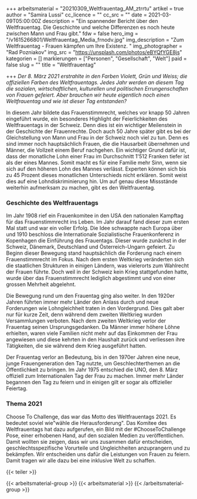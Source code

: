 +++
arbeitsmaterial = "20210309_Weltfrauentag_AM_ztrrtu"
artikel = true
author = "Samira Lussi"
cc_licence = ""
cc_src = ""
date = 2021-03-09T05:00:00Z
description = "Ein spannender Bericht über den Weltfrauentag. Die Geschichte und welche Differenzen es noch heute zwischen Mann und Frau gibt."
fdw = false
hero_img = "/v1615266801/Weltfrauentag_Media_frnodv.jpg"
img_description = "Zum Weltfrauentag - Frauen kämpfen um Ihre Existenz. "
img_photographer = "Rad Pozniakov"
img_src = "https://unsplash.com/photos/eBYQfYGE8js"
kategorien = []
markierungen = ["Personen", "Gesellschaft", "Welt"]
paid = false
slug = ""
title = "Weltfrauentag"

+++
_Der 8. März 2021 erstrahlte in den Farben Violett, Grün und Weiss; die offiziellen Farben des Weltfrauentags. Jedes Jahr werden an diesem Tag die sozialen, wirtschaftlichen, kulturellen und politischen Errungenschaften von Frauen gefeiert. Aber brauchen wir heute eigentlich noch einen Weltfrauentag und wie ist dieser Tag entstanden?_

In diesem Jahr bildete das Frauenstimmrecht, welches vor knapp 50 Jahren eingeführt wurde, ein besonderes Highlight der Feierlichkeiten des Weltfrauentags in der Schweiz. Denn dies ist ein wichtiger Meilenstein in der Geschichte der Frauenrechte. Doch auch 50 Jahre später gibt es bei der Gleichstellung von Mann und Frau in der Schweiz noch viel zu tun. Denn es sind immer noch hauptsächlich Frauen, die die Hausarbeit übernehmen und Männer, die Vollzeit einem Beruf nachgehen. Ein wichtiger Grund dafür ist, dass der monatliche Lohn einer Frau im Durchschnitt 1'512 Franken tiefer ist als der eines Mannes. Somit macht es für eine Familie mehr Sinn, wenn sie sich auf den höheren Lohn des Mannes verlässt. Experten können sich bis zu 45 Prozent dieses monatlichen Unterschieds nicht erklären. Somit weist dies auf eine Lohndiskriminierung hin. Um auf genau diese Missstände weiterhin aufmerksam zu machen, gibt es den Weltfrauentag.

### Geschichte des Weltfrauentags

Im Jahr 1908 rief ein Frauenkomitee in den USA den nationalen Kampftag für das Frauenstimmrecht ins Leben. Im Jahr darauf fand dieser zum ersten Mal statt und war ein voller Erfolg. Die Idee schwappte nach Europa über und 1910 beschloss die Internationale Sozialistische Frauenkonferenz in Kopenhagen die Einführung des Frauentags. Dieser wurde zunächst in der Schweiz, Dänemark, Deutschland und Österreich-Ungarn gefeiert. Zu Beginn dieser Bewegung stand hauptsächlich die Forderung nach einem Frauenstimmrecht im Fokus. Nach dem ersten Weltkrieg veränderten sich die staatlichen Strukturen in einigen Ländern, was vielerorts zum Wahlrecht der Frauen führte. Doch weil in der Schweiz kein Krieg stattgefunden hatte, wurde über das Frauenstimmrecht lediglich abgestimmt und von einer grossen Mehrheit abgelehnt.

Die Bewegung rund um den Frauentag ging also weiter. In den 1920er Jahren führten immer mehr Länder den Anlass durch und neue Forderungen wie Lohngleichheit traten in den Vordergrund. Dies galt aber nur für kurze Zeit, denn während dem zweiten Weltkrieg wurden Versammlungen verboten. Nach dem zweiten Weltkrieg verlor der Frauentag seinen Ursprungsgedanken. Da Männer immer höhere Löhne erhielten, waren viele Familien nicht mehr auf das Einkommen der Frau angewiesen und diese kehrten in den Haushalt zurück und verliessen ihre Tätigkeiten, die sie während dem Krieg ausgeführt hatten.

Der Frauentag verlor an Bedeutung, bis in den 1970er Jahren eine neue, junge Frauengeneration den Tag nutzte, um Geschlechterthemen an die Öffentlichkeit zu bringen. Im Jahr 1975 entschied die UNO, den 8. März offiziell zum Internationalen Tag der Frau zu machen. Immer mehr Länder begannen den Tag zu feiern und in einigen gilt er sogar als offizieller Feiertag.

### Thema 2021

Choose To Challenge, das war das Motto des Weltfrauentags 2021. Es bedeutet soviel wie"wähle die Herausforderung". Das Komitee des Weltfrauentags hat dazu aufgerufen, ein Bild mit der #ChooseToChallenge Pose, einer erhobenen Hand, auf den sozialen Medien zu veröffentlichen. Damit wollten sie zeigen, dass wir uns zusammen dafür entscheiden, geschlechtsspezifische Vorurteile und Ungleichheiten anzuprangern und zu bekämpfen. Wir entscheiden uns dafür die Leistungen von Frauen zu feiern. Damit tragen wir alle dazu bei eine inklusive Welt zu schaffen.

{{< teiler >}}

{{< arbeitsmaterial-group >}}
{{< arbeitsmaterial >}}
{{< /arbeitsmaterial-group >}}
